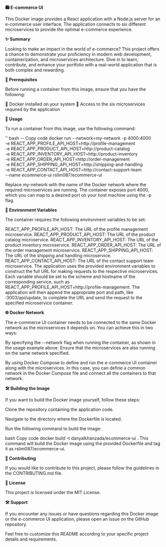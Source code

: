 **🛍️ E-commerce UI**

This Docker image provides a React application with a Node.js server for an e-commerce user interface. The application connects to six different microservices to provide the optimal e-commerce experience.

**✨ Summary**

Looking to make an impact in the world of e-commerce? This project offers a chance to demonstrate your proficiency in modern web development, containerization, and microservices architecture. Dive in to learn, contribute, and enhance your portfolio with a real-world application that is both complex and rewarding.

**🚀 Prerequisites**

Before running a container from this image, ensure that you have the following:

🐳 Docker installed on your system
🔗 Access to the six microservices required by the application


**🏃 Usage**

To run a container from this image, use the following command:

'' bash -- Copy code
docker run --network=my-network -p 4000:4000 \
-e REACT_APP_PROFILE_API_HOST=http://profile-management \
-e REACT_APP_PRODUCT_API_HOST=http://product-catalog \
-e REACT_APP_INVENTORY_API_HOST=http://product-inventory \
-e REACT_APP_ORDER_API_HOST=http://order-management \
-e REACT_APP_SHIPPING_API_HOST=http://shipping-and-handling \
-e REACT_APP_CONTACT_API_HOST=http://contact-support-team \
--name ecommerce-ui rslim087/ecommerce-ui

Replace my-network with the name of the Docker network where the required microservices are running. The container exposes port 4000, which you can map to a desired port on your host machine using the -p flag.

**🔧 Environment Variables**

The container requires the following environment variables to be set:

REACT_APP_PROFILE_API_HOST: The URL of the profile management microservice.
REACT_APP_PRODUCT_API_HOST: The URL of the product catalog microservice.
REACT_APP_INVENTORY_API_HOST: The URL of the product inventory microservice.
REACT_APP_ORDER_API_HOST: The URL of the order management microservice.
REACT_APP_SHIPPING_API_HOST: The URL of the shipping and handling microservice.
REACT_APP_CONTACT_API_HOST: The URL of the contact support team microservice.
The application uses the provided environment variables to construct the full URL for making requests to the respective microservices. Each variable should be set to the scheme and hostname of the corresponding service, such as REACT_APP_PROFILE_API_HOST=http://profile-management. The application will then append the appropriate port and path, like :3003/api/update, to complete the URL and send the request to the specified microservice container.

**🌐 Docker Network**

The e-commerce UI container needs to be connected to the same Docker network as the microservices it depends on. You can achieve this in two ways:

By specifying the --network flag when running the container, as shown in the usage example above. Ensure that the microservices are also running on the same network specified.

By using Docker Compose to define and run the e-commerce UI container along with the microservices. In this case, you can define a common network in the Docker Compose file and connect all the containers to that network.

**🛠️ Building the Image**

If you want to build the Docker image yourself, follow these steps:

Clone the repository containing the application code.

Navigate to the directory where the Dockerfile is located.

Run the following command to build the image:

bash
Copy code
docker build -t danyalkhanzada/ecommerce-ui .
This command will build the Docker image using the provided Dockerfile and tag it as rslim087/ecommerce-ui.

**🤝 Contributing**

If you would like to contribute to this project, please follow the guidelines in the CONTRIBUTING.md file.

**📄 License**

This project is licensed under the MIT License.

**🛠️ Support**

If you encounter any issues or have questions regarding this Docker image or the e-commerce UI application, please open an issue on the GitHub repository.

Feel free to customize this README according to your specific project details and requirements.
